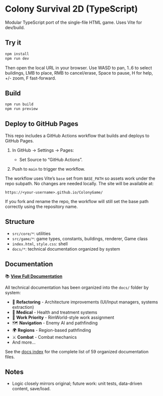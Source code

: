 # Colony Survival 2D (TypeScript)

Modular TypeScript port of the single-file HTML game. Uses Vite for dev/build.

## Try it

```bash
npm install
npm run dev
```

Then open the local URL in your browser. Use WASD to pan, 1..6 to select buildings, LMB to place, RMB to cancel/erase, Space to pause, H for help, +/- zoom, F fast-forward.

## Build

```bash
npm run build
npm run preview
```

## Deploy to GitHub Pages

This repo includes a GitHub Actions workflow that builds and deploys to GitHub Pages.

1) In GitHub → Settings → Pages:
	- Set Source to “GitHub Actions”.

2) Push to `main` to trigger the workflow.

The workflow uses Vite’s `base` set from `BASE_PATH` so assets work under the repo subpath. No changes are needed locally. The site will be available at:

```
https://<your-username>.github.io/ColonyGame/
```

If you fork and rename the repo, the workflow will still set the base path correctly using the repository name.

## Structure

- `src/core/*`: utilities
- `src/game/*`: game types, constants, buildings, renderer, Game class
- `index.html`, `style.css`: shell
- `docs/*`: technical documentation organized by system

## Documentation

📚 **[View Full Documentation](./docs/README.md)**

All technical documentation has been organized into the `docs/` folder by system:
- 🔧 **Refactoring** - Architecture improvements (UI/Input managers, systems extraction)
- 🏥 **Medical** - Health and treatment systems
- 🎯 **Work Priority** - RimWorld-style work assignment
- 🗺️ **Navigation** - Enemy AI and pathfinding
- 🌍 **Regions** - Region-based pathfinding
- ⚔️ **Combat** - Combat mechanics
- And more...

See the [docs index](./docs/README.md) for the complete list of 59 organized documentation files.

## Notes

- Logic closely mirrors original; future work: unit tests, data-driven content, save/load.
